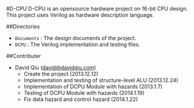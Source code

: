 #D-CPU
D-CPU is an opensource hardware project on 16-bit CPU design. This project uses Verilog as hardware description language.

##Directories
- ```Documents``` : The design documents of the project.
- ```DCPU``` : The Verilog implementation and testing files.

##Contributer
- David Qiu (david@davidqiu.com)<br/>
  - Create the project (2013.12.12)
  - Implementation and testing of structure-level ALU (2013.12.24)
  - Implementation of DCPU Module with hazards (2013.1.7)
  - Testing of DCPU Module with hazards (2014.1.19)
  - Fix data hazard and control hazard (2014.1.22)